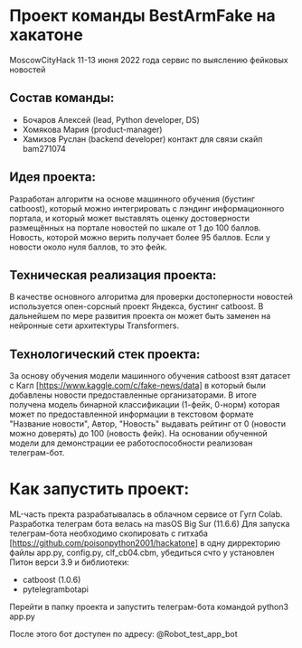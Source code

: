 # Проект команды BestArmFake на хакатоне
MoscowCityHack 11-13 июня 2022 года
сервис по выяслению фейковых новостей

## Состав команды:
- Бочаров Алексей (lead, Python developer, DS)
- Хомякова Мария (product-manager)
- Хамизов Руслан (backend developer)
контакт для связи скайп bam271074

## Идея проекта:

Разработан алгоритм на основе машинного обучения (бустинг catboost), который можно интегрировать с лэндинг информационного	портала,	и	который может выставлять	оценку	достоверности размещённых на портале новостей по шкале от 1 до 100 баллов.
Новость, которой можно верить получает более 95 баллов. Если у новости около нуля баллов, то это фейк.

## Техническая реализация проекта:

В качестве основного алгоритма для проверки достоперности новостей используется опен-сорсный проект Яндекса, бустинг catboost. В дальнейшем по мере развития проекта он может быть заменен на нейронные сети архитектуры Transformers.


## Технологический стек проекта:

За основу обучения модели машинного обучения catboost взят датасет с Кагл [https://www.kaggle.com/c/fake-news/data] в который были добавлены новости предоставленные организаторами. В итоге получена модель бинарной классификации (1-фейк, 0-норм) которая может по предоставленной информации в текстовом формате "Название новости", Автор, "Новость" выдавать рейтинг от 0 (новости можно доверять) до 100 (новость фейк). На основании обученной модели для демонстрации ее работоспособности реализован телеграм-бот.

# Как запустить проект:

ML-часть пректа разрабатывалась в облачном сервисе от Гугл Colab.
Разработка телеграм бота велась на masOS Big Sur (11.6.6)
Для запуска телеграм-бота необходимо скопировать с гитхаба [https://github.com/poisonpython2001/hackatone] в одну дирректорию файлы app.py, config.py, clf_cb04.cbm, убедиться счто у установлен Питон верси 3.9 и библиотеки:

- catboost (1.0.6)
- pytelegrambotapi

Перейти в папку проекта и запустить телеграм-бота командой python3 app.py

После этого бот доступен по адресу: @Robot_test_app_bot
